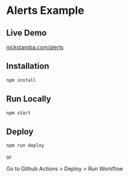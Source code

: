 # Alerts Example

## Live Demo

[nickstaroba.com/alerts](https://nickstaroba.com/alerts)

## Installation

```sh
npm install
```

## Run Locally

```sh
npm start
```

## Deploy

```sh
npm run deploy
```

or

Go to Github Actions > Deploy > Run Workflow

